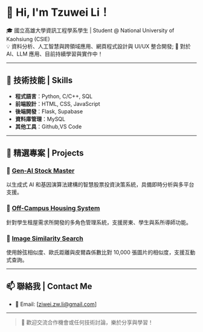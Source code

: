 # 👋 Hi, I'm Tzuwei Li！

🎓 國立高雄大學資訊工程學系學生 | Student @ National University of Kaohsiung (CSIE)  
💡 資料分析、人工智慧與跨領域應用、網頁程式設計與 UI/UX 整合開發;
🚀 對於 AI、LLM 應用、目前持續學習與實作中！

---

## 🔧 技術技能 | Skills

- **程式語言**：Python, C/C++, SQL
- **前端設計**：HTML, CSS, JavaScript
- **後端開發**：Flask, Supabase 
- **資料庫管理**：MySQL
- **其他工具**：Github,VS Code

---

## 📌 精選專案 | Projects

### 🔹 [Gen-AI Stock Master](https://github.com/yourprojectlink)  
以生成式 AI 和基因演算法建構的智慧股票投資決策系統，具備即時分析與多平台支援。

### 🔹 [Off-Campus Housing System](https://github.com/yourprojectlink)  
針對學生租屋需求所開發的多角色管理系統，支援房東、學生與系所導師功能。

### 🔹 [Image Similarity Search](https://github.com/yourprojectlink)  
使用餘弦相似度、歐氏距離與皮爾森係數比對 10,000 張圖片的相似度，支援互動式查詢。

---

## 📫 聯絡我 | Contact Me

- 📧 Email: [ziwei.zw.li@gmail.com]  


---

> 💬 歡迎交流合作機會或任何技術討論，樂於分享與學習！

